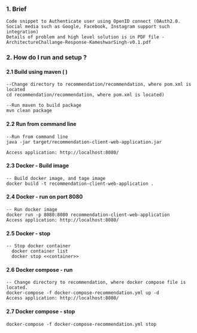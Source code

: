 ### 1. Brief  
    Code snippet to Authenticate user using OpenID connect (OAuth2.0. Social media such as Google, Facebook, Instagram support such integration)
    Details of problem and high level solution is in PDF file - ArchitectureChallange-Response-KameshwarSingh-v0.1.pdf

### 2. How do I run and setup ?
#### 2.1  Build using maven ( )
    
    --Change directory to recommendation/recommendation, where pom.xml is located
    cd recommendation/recommendation, where pom.xml is located)
    
    --Run maven to build package
    mvn clean package 
    
#### 2.2 Run from command line 
    
    --Run from command line
    java -jar target/recommendation-client-web-application.jar
    
    Access application: http://localhost:8080/
    

#### 2.3 Docker - Build image
    
    -- Build docker image, and tage image
    docker build -t recommendation-client-web-application .
    

#### 2.4 Docker - run on port 8080
    -- Run docker image
    docker run -p 8080:8080 recommendation-client-web-application
    Access application: http://localhost:8080/
    
    
    
#### 2.5 Docker - stop
    -- Stop docker container
      docker container list
      docker stop <<container>>
    
#### 2.6 Docker compose - run

    -- Change directory to recommendation, where docker compose file is located.
    docker-compose -f docker-compose-recommendation.yml up -d
    Access application: http://localhost:8080/
    
    
#### 2.7 Docker compose - stop
    docker-compose -f docker-compose-recommendation.yml stop
     
